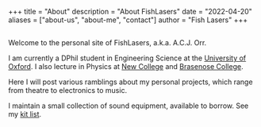 +++
title = "About"
description = "About FishLasers"
date = "2022-04-20"
aliases = ["about-us", "about-me", "contact"]
author = "Fish Lasers"
+++

##

Welcome to the personal site of FishLasers, a.k.a. A.C.J. Orr.

I am currently a DPhil student in Engineering Science at the [University of Oxford](https://www.physics.ox.ac.uk/our-people/orra). I also lecture in Physics at [New College](https://www.bnc.ox.ac.uk/about-brasenose/academic-staff/579-mr-andrew-orr) and [Brasenose College](https://www.bnc.ox.ac.uk/about-brasenose/academic-staff/579-mr-andrew-orr).

Here I will post various ramblings about my personal projects, which range from theatre to electronics to music.

I maintain a small collection of sound equipment, available to borrow. See my [kit list](https://kitlist.fishlasers.co.uk).





